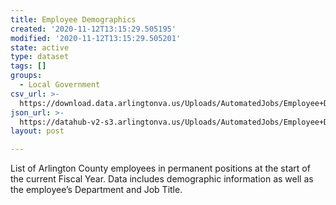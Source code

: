 ```yaml
---
title: Employee Demographics
created: '2020-11-12T13:15:29.505195'
modified: '2020-11-12T13:15:29.505201'
state: active
type: dataset
tags: []
groups:
  - Local Government
csv_url: >-
  https://download.data.arlingtonva.us/Uploads/AutomatedJobs/Employee+Demographics.csv
json_url: >-
  https://datahub-v2-s3.arlingtonva.us/Uploads/AutomatedJobs/Employee+Demographics.json?$top=10000
layout: post

---
```

List of Arlington County employees in permanent positions at the start of the current Fiscal Year. Data includes demographic information as well as the employee’s Department and Job Title.
